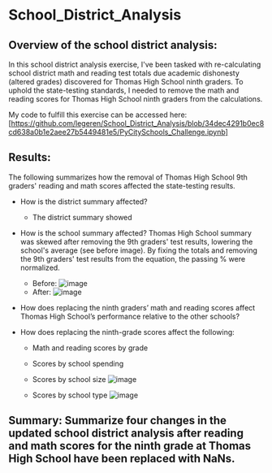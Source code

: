 # School_District_Analysis

## Overview of the school district analysis: 
In this school district analysis exercise, I've been tasked with re-calculating school district math and reading test totals due academic dishonesty (altered grades) discovered for Thomas High School ninth graders.  To uphold the state-testing standards, I needed to remove the math and reading scores for Thomas High School ninth graders from the calculations.

My code to fulfill this exercise can be accessed here: [https://github.com/legeren/School_District_Analysis/blob/34dec4291b0ec8cd638a0b1e2aee27b5449481e5/PyCitySchools_Challenge.ipynb]

## Results: 
The following summarizes how the removal of Thomas High School 9th graders' reading and math scores affected the state-testing results.

- How is the district summary affected?
  - The district summary showed 

- How is the school summary affected? Thomas High School summary was skewed after removing the 9th graders' test results, lowering the school's average (see before image).  By fixing the totals and removing the 9th graders' test results from the equation, the passing % were normalized.
  - Before: ![image](https://user-images.githubusercontent.com/100737452/161179745-48ef3777-3a93-4221-ba23-40fd0b9a49ac.png)
  - After: ![image](https://user-images.githubusercontent.com/100737452/161179811-e5146619-3c40-43a2-87b9-a36c2df68ff5.png)


- How does replacing the ninth graders’ math and reading scores affect Thomas High School’s performance relative to the other schools?


- How does replacing the ninth-grade scores affect the following:
  - Math and reading scores by grade


  - Scores by school spending


  - Scores by school size
![image](https://user-images.githubusercontent.com/100737452/161178229-664e76a0-6841-4c1c-a1ae-d25f529ae8fc.png)


  - Scores by school type
![image](https://user-images.githubusercontent.com/100737452/161178130-5fd3d7ee-e3e8-41c6-b3bc-de0f49e4953a.png)


## Summary: Summarize four changes in the updated school district analysis after reading and math scores for the ninth grade at Thomas High School have been replaced with NaNs.
